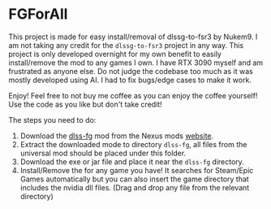 # FGForAll
This project is made for easy install/removal of dlssg-to-fsr3 by Nukem9. I am not taking any credit for the `dlssg-to-fsr3`
project in any way. This project is only developed overnight for my own benefit to easily install/remove the mod to any games I own.
I have RTX 3090 myself and am frustrated as anyone else.
Do not judge the codebase too much as it was mostly
developed using AI. I had to fix bugs/edge cases to make it work.

Enjoy! Feel free to not buy me coffee as you can enjoy the coffee yourself! Use the code as you like but don't take credit!

The steps you need to do:
1. Download the [dlss-fg](https://github.com/Nukem9/dlssg-to-fsr3/) mod from the Nexus mods [website](https://www.nexusmods.com/site/mods/738).
2. Extract the downloaded mode to directory `dlss-fg`, all files from the universal mod should be placed under this folder.
3. Download the exe or jar file and place it near the `dlss-fg` directory.
4. Install/Remove the for any game you have! It searches for Steam/Epic Games automatically but 
you can also insert the game directory that includes the nvidia dll files. (Drag and drop any file from the relevant directory)
